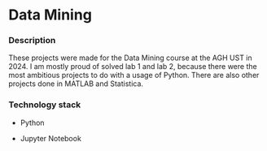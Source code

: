 # Data Mining
### Description
These projects were made for the Data Mining course at the AGH UST in 2024. I am mostly proud of solved lab 1 and lab 2, 
because there were the most ambitious projects to do with a usage of Python. There are also other projects done in MATLAB
and Statistica.

### Technology stack
- Python

- Jupyter Notebook
